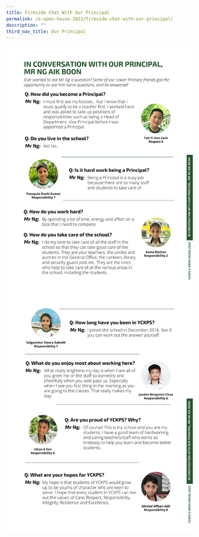 ```yaml
---
title: Fireside Chat With Our Principal
permalink: /e-open-house-2023/fireside-chat-with-our-principal/
description: ""
third_nav_title: Our Principal
---
```

![](/images/2023/E%20open%20house%202023/yckps%20e-open%20house%202023_firechat%20with%20our%20principal_1.png)
![](/images/2023/E%20open%20house%202023/yckps%20e-open%20house%202023_firechat%20with%20our%20principal_2.png)